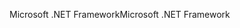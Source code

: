 <span data-ttu-id="c0d0a-101">Microsoft .NET Framework</span><span class="sxs-lookup"><span data-stu-id="c0d0a-101">Microsoft .NET Framework</span></span>